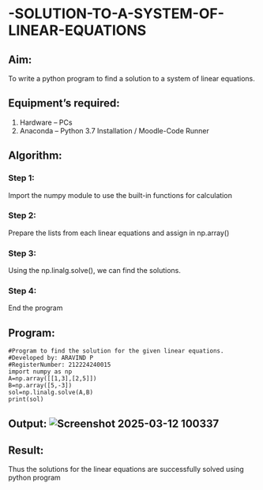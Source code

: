 # -SOLUTION-TO-A-SYSTEM-OF-LINEAR-EQUATIONS
## Aim:
To write a python program to find a solution to a system of linear equations.
## Equipment’s required:
1. 	Hardware – PCs
2. 	Anaconda – Python 3.7 Installation / Moodle-Code Runner
## Algorithm:
### Step 1: 
Import the numpy module to use the built-in functions for calculation
### Step 2: 
Prepare the lists from each linear equations and assign in np.array()
### Step 3: 
Using the np.linalg.solve(), we can find the solutions.
### Step 4: 
End the program
## Program:
```
#Program to find the solution for the given linear equations.
#Developed by: ARAVIND P
#RegisterNumber: 212224240015
import numpy as np
A=np.array([[1,3],[2,5]])
B=np.array([5,-3])
sol=np.linalg.solve(A,B)
print(sol)
```
## Output: ![Screenshot 2025-03-12 100337](https://github.com/user-attachments/assets/aec14c1e-0374-49e4-b1cb-b1f71edc6a93)


## Result: 
Thus the solutions for the linear equations are successfully solved using python program

